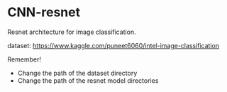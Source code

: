# CNN-resnet
Resnet architecture for image classification.


dataset: https://www.kaggle.com/puneet6060/intel-image-classification


Remember!

* Change the path of the dataset directory
* Change the path of the resnet model directories
